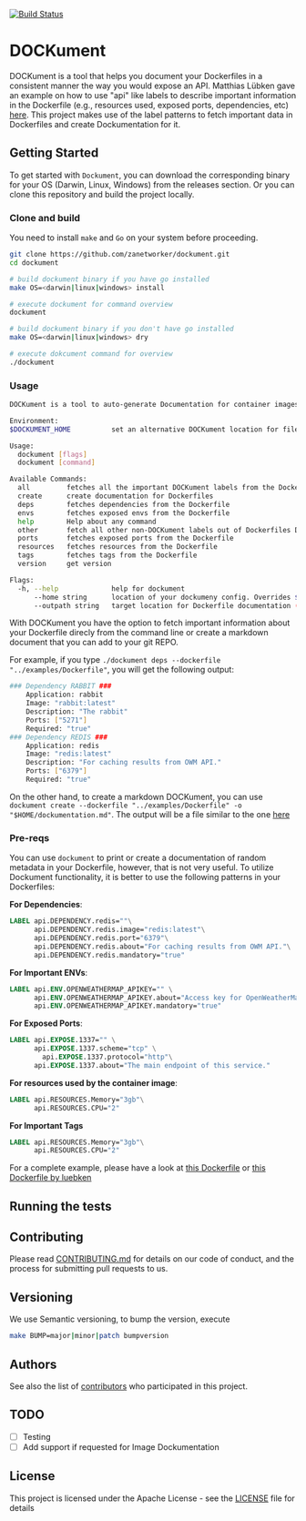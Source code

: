 [![Build Status](http://e812a0e6.ngrok.io/api/badges/zanetworker/dockument/status.svg?branch=master)](http://http://e812a0e6.ngrok.io/api/badges/zanetworker/dockument/status.svg?branch=master)

# DOCKument

DOCKument is a tool that helps you document your Dockerfiles in a consistent manner the way you would expose an API. Matthias Lübken gave an example on how to use "api" like labels to describe important information in the Dockerfile (e.g., resources used, exposed ports, dependencies, etc) [here](https://github.com/luebken/currentweather/blob/master/Dockerfile). This project makes use of the label patterns to fetch important data in Dockerfiles and create Dockumentation for it. 

## Getting Started

To get started with `Dockument`, you can download the corresponding binary for your OS (Darwin, Linux, Windows) from the releases section. Or you can clone this repository and build the project locally.

### Clone and build

You need to install `make` and `Go` on your system before proceeding.

```bash
git clone https://github.com/zanetworker/dockument.git
cd dockument

# build dockument binary if you have go installed
make OS=<darwin|linux|windows> install

# execute dockument for command overview
dockument

# build dockument binary if you don't have go installed
make OS=<darwin|linux|windows> dry

# execute dokcument command for overview
./dockument
```

### Usage

```bash
DOCKument is a tool to auto-generate Documentation for container images (Dockerfiles).

Environment:
$DOCKUMENT_HOME          set an alternative DOCKument location for files. By default, these are stored in ~/.dockument

Usage:
  dockument [flags]
  dockument [command]

Available Commands:
  all         fetches all the important DOCKument labels from the Dockerfile
  create      create documentation for Dockerfiles
  deps        fetches dependencies from the Dockerfile
  envs        fetches exposed envs from the Dockerfile
  help        Help about any command
  other       fetch all other non-DOCKument labels out of Dockerfiles Dockerfile
  ports       fetches exposed ports from the Dockerfile
  resources   fetches resources from the Dockerfile
  tags        fetches tags from the Dockerfile
  version     get version

Flags:
  -h, --help             help for dockument
      --home string      location of your dockumeny config. Overrides $DOCKUMENT_HOME  (default "/Users/adelias/.dockument")
      --outpath string   target location for Dockerfile documentation (default "/Users/adelias/go/src/github.com/zanetworker/dockument/cmd")
```

With DOCKument you have the option to fetch important information about your Dockerfile direcly from the command line or create a markdown document that you can add to your git REPO. 

For example, if you type `./dockument deps --dockerfile "../examples/Dockerfile"`, you will get the following output: 

```bash
### Dependency RABBIT ###
	Application: rabbit
	Image: "rabbit:latest"
	Description: "The rabbit"
	Ports: ["5271"]
	Required: "true"
### Dependency REDIS ###
	Application: redis
	Image: "redis:latest"
	Description: "For caching results from OWM API."
	Ports: ["6379"]
	Required: "true"
``` 

On the other hand, to create a markdown DOCKument, you can use `dockument create --dockerfile "../examples/Dockerfile" -o "$HOME/dockumentation.md"`. The output will be a file similar to the one [here]("https://github.com/zanetworker/dockument/blob/master/examples/dockumentation.md")

### Pre-reqs

You can use `dockument` to print or create a documentation of random metadata in your Dockerfile, however, that is not very useful. To utilize Dockument functionality, it is better to use the following patterns in your Dockerfiles: 

**For Dependencies**:

```dockerfile
LABEL api.DEPENDENCY.redis=""\
      api.DEPENDENCY.redis.image="redis:latest"\
      api.DEPENDENCY.redis.port="6379"\
      api.DEPENDENCY.redis.about="For caching results from OWM API."\
      api.DEPENDENCY.redis.mandatory="true"
```

**For Important ENVs**:

```dockerfile
LABEL api.ENV.OPENWEATHERMAP_APIKEY="" \
      api.ENV.OPENWEATHERMAP_APIKEY.about="Access key for OpenWeatherMap. See http://openweathermap.org/appid for details." \
      api.ENV.OPENWEATHERMAP_APIKEY.mandatory="true"
```

**For Exposed Ports**:

```dockerfile
LABEL api.EXPOSE.1337="" \
      api.EXPOSE.1337.scheme="tcp" \
	    api.EXPOSE.1337.protocol="http"\
      api.EXPOSE.1337.about="The main endpoint of this service."
```

**For resources used by the container image**:

```dockerfile
LABEL api.RESOURCES.Memory="3gb"\
      api.RESOURCES.CPU="2"
```

**For Important Tags** 

```dockerfile
LABEL api.RESOURCES.Memory="3gb"\
      api.RESOURCES.CPU="2"
```

For a complete example, please have a look at [this Dockerfile](https://github.com/zanetworker/dockument/blob/master/examples/Dockerfile) or [this Dockerfile by luebken](https://github.com/luebken/currentweather/blob/master/Dockerfile)

## Running the tests


## Contributing

<!-- [CONTRIBUTING.md](https://gist.github.com/PurpleBooth/b24679402957c63ec426) -->
Please read [CONTRIBUTING.md](CONTRIBUTING.md) for details on our code of conduct, and the process for submitting pull requests to us.

## Versioning

We use Semantic versioning, to bump the version, execute

```bash
make BUMP=major|minor|patch bumpversion
```

<!-- We use [SemVer](http://semver.org/) for versioning. For the versions available, see the [tags on this repository](https://github.com/your/project/tags).  -->

## Authors

See also the list of [contributors](https://github.com/zanetworker/dockument/graphs/contributors) who participated in this project.

## TODO

- [ ] Testing
- [ ] Add support if requested for Image Dockumentation

## License

This project is licensed under the Apache License - see the [LICENSE](LICENSE) file for details
